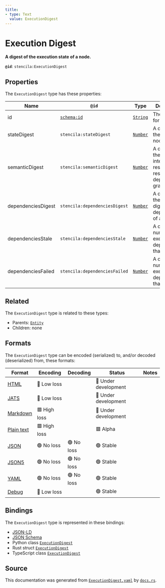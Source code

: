 ```yaml
---
title:
- type: Text
  value: ExecutionDigest
---
```


# Execution Digest

**A digest of the execution state of a node.**

**`@id`**: `stencila:ExecutionDigest`

## Properties

The `ExecutionDigest` type has these properties:

| Name               | `@id`                                | Type                                                               | Description                                                                            | Inherited from                                                                        |
| ------------------ | ------------------------------------ | ------------------------------------------------------------------ | -------------------------------------------------------------------------------------- | ------------------------------------------------------------------------------------- |
| id                 | [`schema:id`](https://schema.org/id) | [`String`](https://stencila.dev/docs/reference/schema/data/string) | The identifier for this item                                                           | [`Entity`](https://stencila.dev/docs/reference/schema/other/entity)                   |
| stateDigest        | `stencila:stateDigest`               | [`Number`](https://stencila.dev/docs/reference/schema/data/number) | A digest of the state of a node.                                                       | [`ExecutionDigest`](https://stencila.dev/docs/reference/schema/flow/execution-digest) |
| semanticDigest     | `stencila:semanticDigest`            | [`Number`](https://stencila.dev/docs/reference/schema/data/number) | A digest of the "semantic intent" of the resource with respect to the dependency graph | [`ExecutionDigest`](https://stencila.dev/docs/reference/schema/flow/execution-digest) |
| dependenciesDigest | `stencila:dependenciesDigest`        | [`Number`](https://stencila.dev/docs/reference/schema/data/number) | A digest of the semantic digests the dependencies of a resource.                       | [`ExecutionDigest`](https://stencila.dev/docs/reference/schema/flow/execution-digest) |
| dependenciesStale  | `stencila:dependenciesStale`         | [`Number`](https://stencila.dev/docs/reference/schema/data/number) | A count of the number of execution dependencies that are stale                         | [`ExecutionDigest`](https://stencila.dev/docs/reference/schema/flow/execution-digest) |
| dependenciesFailed | `stencila:dependenciesFailed`        | [`Number`](https://stencila.dev/docs/reference/schema/data/number) | A count of the number of execution dependencies that failed                            | [`ExecutionDigest`](https://stencila.dev/docs/reference/schema/flow/execution-digest) |

## Related

The `ExecutionDigest` type is related to these types:

- Parents: [`Entity`](https://stencila.dev/docs/reference/schema/other/entity)
- Children: none

## Formats

The `ExecutionDigest` type can be encoded (serialized) to, and/or decoded (deserialized) from, these formats:

| Format                                                           | Encoding       | Decoding     | Status                 | Notes |
| ---------------------------------------------------------------- | -------------- | ------------ | ---------------------- | ----- |
| [HTML](https://stencila.dev/docs/reference/formats/{name})       | 🔷 Low loss     |              | 🚧 Under development    |       |
| [JATS](https://stencila.dev/docs/reference/formats/{name})       | 🔷 Low loss     |              | 🚧 Under development    |       |
| [Markdown](https://stencila.dev/docs/reference/formats/{name})   | 🟥 High loss    |              | 🚧 Under development    |       |
| [Plain text](https://stencila.dev/docs/reference/formats/{name}) | 🟥 High loss    |              | 🟥 Alpha                |       |
| [JSON](https://stencila.dev/docs/reference/formats/{name})       | 🟢 No loss      | 🟢 No loss    | 🟢 Stable               |       |
| [JSON5](https://stencila.dev/docs/reference/formats/{name})      | 🟢 No loss      | 🟢 No loss    | 🟢 Stable               |       |
| [YAML](https://stencila.dev/docs/reference/formats/{name})       | 🟢 No loss      | 🟢 No loss    | 🟢 Stable               |       |
| [Debug](https://stencila.dev/docs/reference/formats/{name})      | 🔷 Low loss     |              | 🟢 Stable               |       |

## Bindings

The `ExecutionDigest` type is represented in these bindings:

- [JSON-LD](https://stencila.dev/ExecutionDigest.jsonld)
- [JSON Schema](https://stencila.dev/ExecutionDigest.schema.json)
- Python class [`ExecutionDigest`](https://github.com/stencila/stencila/blob/main/python/stencila/types/execution_digest.py)
- Rust struct [`ExecutionDigest`](https://github.com/stencila/stencila/blob/main/rust/schema/src/types/execution_digest.rs)
- TypeScript class [`ExecutionDigest`](https://github.com/stencila/stencila/blob/main/typescript/src/types/ExecutionDigest.ts)

## Source

This documentation was generated from [`ExecutionDigest.yaml`](https://github.com/stencila/stencila/blob/main/schema/ExecutionDigest.yaml) by [`docs.rs`](https://github.com/stencila/stencila/blob/main/rust/schema-gen/src/docs.rs).